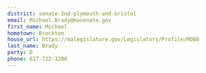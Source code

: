 ```yaml
---
district: senate-2nd-plymouth-and-bristol
email: Michael.Brady@masenate.gov
first_name: Michael
hometown: Brockton
house_url: https://malegislature.gov/Legislators/Profile/MDB0
last_name: Brady
party: D
phone: 617-722-1200
---
```

